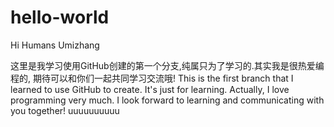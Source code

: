 # hello-world

Hi Humans Umizhang

这里是我学习使用GitHub创建的第一个分支,纯属只为了学习的.其实我是很热爱编程的, 期待可以和你们一起共同学习交流哦!
This is the first branch that I learned to use GitHub to create. It's just for learning. Actually, I love programming very much. I look forward to learning and communicating with you together! uuuuuuuuuu
